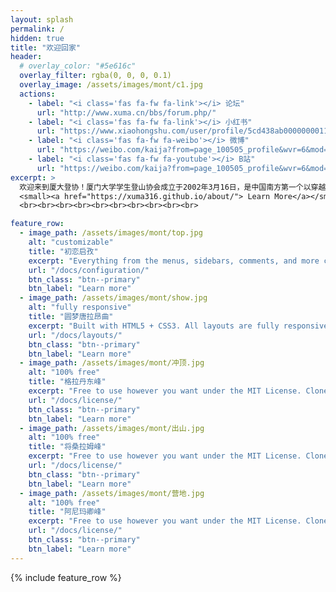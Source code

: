 ```yaml
---
layout: splash
permalink: /
hidden: true 
title: "欢迎回家"
header:
  # overlay_color: "#5e616c"
  overlay_filter: rgba(0, 0, 0, 0.1)
  overlay_image: /assets/images/mont/c1.jpg
  actions:
    - label: "<i class='fas fa-fw fa-link'></i> 论坛"
      url: "http://www.xuma.cn/bbs/forum.php/"
    - label: "<i class='fas fa-fw fa-link'></i> 小红书"
      url: "https://www.xiaohongshu.com/user/profile/5cd438ab0000000011031977"
    - label: "<i class='fas fa-fw fa-weibo'></i> 微博"
      url: "https://weibo.com/kaija?from=page_100505_profile&wvr=6&mod=like"
    - label: "<i class='fas fa-fw fa-youtube'></i> B站"
      url: "https://weibo.com/kaija?from=page_100505_profile&wvr=6&mod=like"
excerpt: >
  欢迎来到厦大登协！厦门大学学生登山协会成立于2002年3月16日，是中国南方第一个以穿越、徒步、攀岩、定向越野、骑行等户外运动为主体活动的学生社团...
  <small><a href="https://xuma316.github.io/about/"> Learn More</a></small> 
  <br><br><br><br><br><br><br><br><br><br>

feature_row:
  - image_path: /assets/images/mont/top.jpg
    alt: "customizable"
    title: "初恋启孜"
    excerpt: "Everything from the menus, sidebars, comments, and more can be configured or set with YAML Front Matter."
    url: "/docs/configuration/"
    btn_class: "btn--primary"
    btn_label: "Learn more"
  - image_path: /assets/images/mont/show.jpg
    alt: "fully responsive"
    title: "圆梦唐拉昂曲"
    excerpt: "Built with HTML5 + CSS3. All layouts are fully responsive with helpers to augment your content."
    url: "/docs/layouts/"
    btn_class: "btn--primary"
    btn_label: "Learn more"
  - image_path: /assets/images/mont/冲顶.jpg
    alt: "100% free"
    title: "格拉丹东峰"
    excerpt: "Free to use however you want under the MIT License. Clone it, fork it, customize it... whatever!"
    url: "/docs/license/"
    btn_class: "btn--primary"
    btn_label: "Learn more"      
  - image_path: /assets/images/mont/出山.jpg
    alt: "100% free"
    title: "将桑拉姆峰"
    excerpt: "Free to use however you want under the MIT License. Clone it, fork it, customize it... whatever!"
    url: "/docs/license/"
    btn_class: "btn--primary"
    btn_label: "Learn more"  
  - image_path: /assets/images/mont/营地.jpg
    alt: "100% free"
    title: "阿尼玛卿峰"
    excerpt: "Free to use however you want under the MIT License. Clone it, fork it, customize it... whatever!"
    url: "/docs/license/"
    btn_class: "btn--primary"
    btn_label: "Learn more"          
---
```


{% include feature_row %}


<!-- [Install the Theme]({{ "/docs/quick-start-guide/" | relative_url }}){: .btn .btn--success .btn--large} -->
